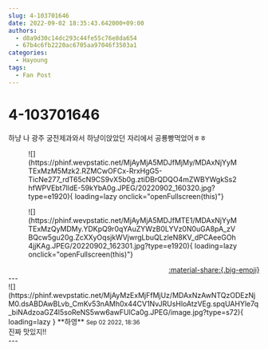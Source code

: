 ```yaml
---
slug: 4-103701646
date: 2022-09-02 18:35:43.642000+09:00
authors:
  - d8a9d30c14dc293c44fe55c76e8da654
  - 67b4c6fb2220ac6705aa97046f3503a1
categories:
  - Hayoung
tags:
  - Fan Post
---
```


# 4-103701646

<div class="post-container" markdown="1">
<div class="content-container md-sidebar__scrollwrap" markdown="1">

하냥 나 광주 궁전제과와서 하냥이앉았던 자리에서 공룡빵먹었어ㅎㅎ
<figure markdown="1">
![](https://phinf.wevpstatic.net/MjAyMjA5MDJfMjMy/MDAxNjYyMTExMzM5Mzk2.RZMCwOFCx-RrxHgG5-TicNe277_rdT65cN9CS9vX5b0g.ztiDBrQDQO4mZWBYWgkSs2hfWPVEbt7lldE-59kYbA0g.JPEG/20220902_160320.jpg?type=e1920){ loading=lazy onclick="openFullscreen(this)"}
</figure>

<figure markdown="1">
![](https://phinf.wevpstatic.net/MjAyMjA5MDJfMTE1/MDAxNjYyMTExMzQyMDMy.YDKpQ9r0qYAuZYWzB0LYVz0N0uGA8pA_zVBQcw5gu20g.ZcXXyOqsjkWVjwrgLbuQLzleN8KV_dPCAeeGOh4jjKAg.JPEG/20220902_162301.jpg?type=e1920){ loading=lazy onclick="openFullscreen(this)"}
</figure>


</div>
</div>

<div style="text-align: right;" markdown="1">
<a href="https://weverse.io/fromis9/fanpost/4-103701646" style="text-align: right;">:material-share:{.big-emoji}</a>
</div>
---

<div class="comments-container md-sidebar__scrollwrap" markdown="1">
<div class="comment" markdown="1">
<div class='id-container' markdown="1">
![](https://phinf.wevpstatic.net/MjAyMzExMjFfMjUz/MDAxNzAwNTQzODEzNjM0.dsABDAwBLvb_CmKv53nAMh0x44CV1NvJRUsHloAtzVEg.spqUAHYle7q_biNAdzoaGZ4l5soReNS5ww6awFUlCa0g.JPEG/image.jpg?type=s72){ loading=lazy }
**<span class="artist">하영</span>** <small>Sep 02 2022, 18:36</small><br>
</div>
<div class='comment-body' markdown="1">
진짜 맛있지!!
</div>
</div>
</div>
---
